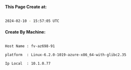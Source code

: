 
   
#### This Page Create at:

```bash

2024-02-10 - 15:57:05 UTC

```

#### Create By Machine:

```bash

Host Name : fv-az698-91

platform  : Linux-6.2.0-1019-azure-x86_64-with-glibc2.35

Ip Local  : 10.1.0.77

```

